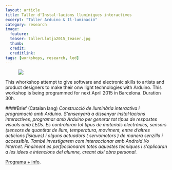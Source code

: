 ```yaml
---
layout: article
title: Taller d'Instal·lacions llumíniques interactives
excerpt: "Taller Arduino & Il·luminació"
category: research
image: 
  feature: 
  teaser: tallerLlotja2015_teaser.jpg
  thumb: 
  credit: 
  creditlink: 
tags: [workshops, research, led]
---
```


<figure class="half">
	<img src="https://farm6.staticflickr.com/5512/9949711124_176556ee85_z.jpg">
</figure>

This whorkshop attempt to give software and electronic skills to artists and product designers to make their onw light technologies with Arduino. This workshop is being programmed for next April 2015 in Barcelona. Duration 30h.

####Brief 
(Catalan lang)
*Construcció de lluminària interactiva i programació amb Arduino. S’ensenyarà a dissenyar instal·lacions interactives, programar amb Arduino per generar tot tipus de respostes visuals amb LEDs. Es controlaran tot tipus de materials electrònics, sensors (sensors de quantitat de llum, temperatura, moviment, entre d’altres acticions físiques) i alguns actuadors ( servomotors ) de manera senzilla i accessible. També investigarem com interaccionar amb Android i/o Internet. Finalment es perfeccionaran totes aquestes tècniques i s'aplicaran a les idees e intencions del alumne, creant així obra personal.*

[Programa + info](http://www.llotja.cat/pages/page.php?numh=2&numv=10&numsv=1&numssv=0&numsssv=0&cat=41&lan=1 "Llotja primavera workshops").